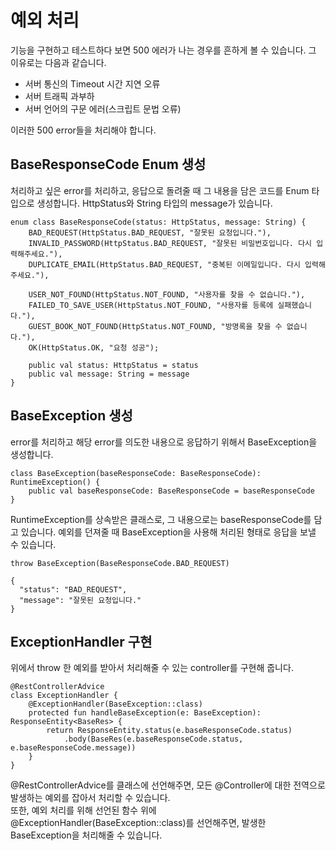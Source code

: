 # 예외 처리
기능을 구현하고 테스트하다 보면 500 에러가 나는 경우를 흔하게 볼 수 있습니다. 그 이유로는 다음과 같습니다.
<ul>
  <li>서버 통신의 Timeout 시간 지연 오류</li>
  <li>서버 트래픽 과부하</li>
  <li>서버 언어의 구문 에러(스크립트 문법 오류)</li>
</ul>
이러한 500 error들을 처리해야 합니다.

## BaseResponseCode Enum 생성
처리하고 싶은 error를 처리하고, 응답으로 돌려줄 때 그 내용을 담은 코드를 Enum 타입으로 생성합니다.
HttpStatus와 String 타입의 message가 있습니다.
```
enum class BaseResponseCode(status: HttpStatus, message: String) {
    BAD_REQUEST(HttpStatus.BAD_REQUEST, "잘못된 요청입니다."),
    INVALID_PASSWORD(HttpStatus.BAD_REQUEST, "잘못된 비밀번호입니다. 다시 입력해주세요."),
    DUPLICATE_EMAIL(HttpStatus.BAD_REQUEST, "중복된 이메일입니다. 다시 입력해주세요."),

    USER_NOT_FOUND(HttpStatus.NOT_FOUND, "사용자를 찾을 수 없습니다."),
    FAILED_TO_SAVE_USER(HttpStatus.NOT_FOUND, "사용자를 등록에 실패했습니다."),
    GUEST_BOOK_NOT_FOUND(HttpStatus.NOT_FOUND, "방명록을 찾을 수 없습니다."),
    OK(HttpStatus.OK, "요청 성공");

    public val status: HttpStatus = status
    public val message: String = message
}
```

## BaseException 생성
error를 처리하고 해당 error를 의도한 내용으로 응답하기 위해서 BaseException을 생성합니다.
```
class BaseException(baseResponseCode: BaseResponseCode): RuntimeException() {
    public val baseResponseCode: BaseResponseCode = baseResponseCode
}
```
RuntimeException를 상속받은 클래스로, 그 내용으로는 baseResponseCode를 담고 있습니다.
예외를 던져줄 때 BaseException을 사용해 처리된 형태로 응답을 보낼 수 있습니다.
```
throw BaseException(BaseResponseCode.BAD_REQUEST)
```
```
{
  "status": "BAD_REQUEST",
  "message": "잘못된 요청입니다."
}
```

## ExceptionHandler 구현
위에서 throw 한 예외를 받아서 처리해줄 수 있는 controller를 구현해 줍니다.
```
@RestControllerAdvice
class ExceptionHandler {
    @ExceptionHandler(BaseException::class)
    protected fun handleBaseException(e: BaseException): ResponseEntity<BaseRes> {
        return ResponseEntity.status(e.baseResponseCode.status)
            .body(BaseRes(e.baseResponseCode.status, e.baseResponseCode.message))
    }
}
```
@RestControllerAdvice를 클래스에 선언해주면, 모든 @Controller에 대한 전역으로 발생하는 예외를 잡아서 처리할 수 있습니다. <br />
또한, 예외 처리를 위해 선언된 함수 위에 @ExceptionHandler(BaseException::class)를 선언해주면, 발생한 BaseException을 처리해줄 수 있습니다.
